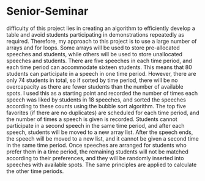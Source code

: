 # Senior-Seminar
difficulty of this project lies in creating an algorithm to efficiently develop a table and avoid students participating in demonstrations repeatedly as required. Therefore, my approach to this project is to use a large number of arrays and for loops. Some arrays will be used to store pre-allocated speeches and students, while others will be used to store unallocated speeches and students. There are five speeches in each time period, and each time period can accommodate sixteen students. This means that 80 students can participate in a speech in one time period. However, there are only 74 students in total, so if sorted by time period, there will be no overcapacity as there are fewer students than the number of available spots. I used this as a starting point and recorded the number of times each speech was liked by students in 18 speeches, and sorted the speeches according to these counts using the bubble sort algorithm. The top five favorites (if there are no duplicates) are scheduled for each time period, and the number of times a speech is given is recorded. Students cannot participate in a second speech in the same time period, and after each speech, students will be moved to a new array list. After the speech ends, the speech will be moved to a new list, and it cannot be given a second time in the same time period. Once speeches are arranged for students who prefer them in a time period, the remaining students will not be matched according to their preferences, and they will be randomly inserted into speeches with available spots. The same principles are applied to calculate the other time periods.
